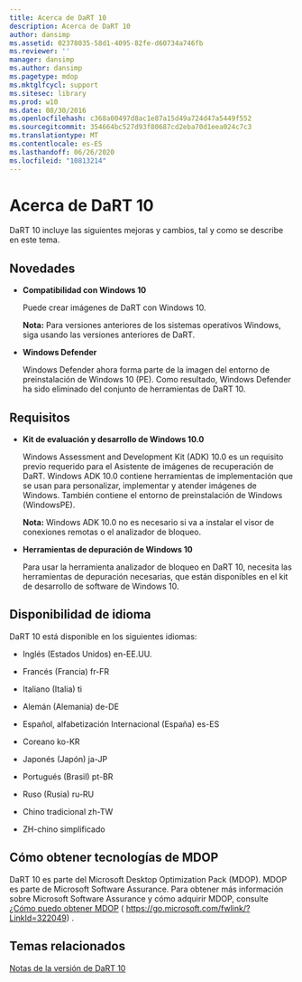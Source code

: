 ```yaml
---
title: Acerca de DaRT 10
description: Acerca de DaRT 10
author: dansimp
ms.assetid: 02378035-58d1-4095-82fe-d60734a746fb
ms.reviewer: ''
manager: dansimp
ms.author: dansimp
ms.pagetype: mdop
ms.mktglfcycl: support
ms.sitesec: library
ms.prod: w10
ms.date: 08/30/2016
ms.openlocfilehash: c368a00497d8ac1e87a15d49a724d47a5449f552
ms.sourcegitcommit: 354664bc527d93f80687cd2eba70d1eea024c7c3
ms.translationtype: MT
ms.contentlocale: es-ES
ms.lasthandoff: 06/26/2020
ms.locfileid: "10813214"
---
```

# Acerca de DaRT 10


DaRT 10 incluye las siguientes mejoras y cambios, tal y como se describe en este tema.

## <a href="" id="what-s-new"></a>Novedades


-   **Compatibilidad con Windows 10**

    Puede crear imágenes de DaRT con Windows 10.

    **Nota:**  Para versiones anteriores de los sistemas operativos Windows, siga usando las versiones anteriores de DaRT.

     

-   **Windows Defender**

    Windows Defender ahora forma parte de la imagen del entorno de preinstalación de Windows 10 (PE). Como resultado, Windows Defender ha sido eliminado del conjunto de herramientas de DaRT 10.

## Requisitos


-   **Kit de evaluación y desarrollo de Windows 10.0**

    Windows Assessment and Development Kit (ADK) 10.0 es un requisito previo requerido para el Asistente de imágenes de recuperación de DaRT. Windows ADK 10.0 contiene herramientas de implementación que se usan para personalizar, implementar y atender imágenes de Windows. También contiene el entorno de preinstalación de Windows (WindowsPE).

    **Nota:**  Windows ADK 10.0 no es necesario si va a instalar el visor de conexiones remotas o el analizador de bloqueo.

     

-   **Herramientas de depuración de Windows 10**

    Para usar la herramienta analizador de bloqueo en DaRT 10, necesita las herramientas de depuración necesarias, que están disponibles en el kit de desarrollo de software de Windows 10.

## Disponibilidad de idioma


DaRT 10 está disponible en los siguientes idiomas:

-   Inglés (Estados Unidos) en-EE.UU.

-   Francés (Francia) fr-FR

-   Italiano (Italia) ti

-   Alemán (Alemania) de-DE

-   Español, alfabetización Internacional (España) es-ES

-   Coreano ko-KR

-   Japonés (Japón) ja-JP

-   Portugués (Brasil) pt-BR

-   Ruso (Rusia) ru-RU

-   Chino tradicional zh-TW

-   ZH-chino simplificado

## Cómo obtener tecnologías de MDOP


DaRT 10 es parte del Microsoft Desktop Optimization Pack (MDOP). MDOP es parte de Microsoft Software Assurance. Para obtener más información sobre Microsoft Software Assurance y cómo adquirir MDOP, consulte [¿Cómo puedo obtener MDOP](https://go.microsoft.com/fwlink/?LinkId=322049) ( https://go.microsoft.com/fwlink/?LinkId=322049) .

## Temas relacionados


[Notas de la versión de DaRT 10](release-notes-for-dart-10.md)

 

 






